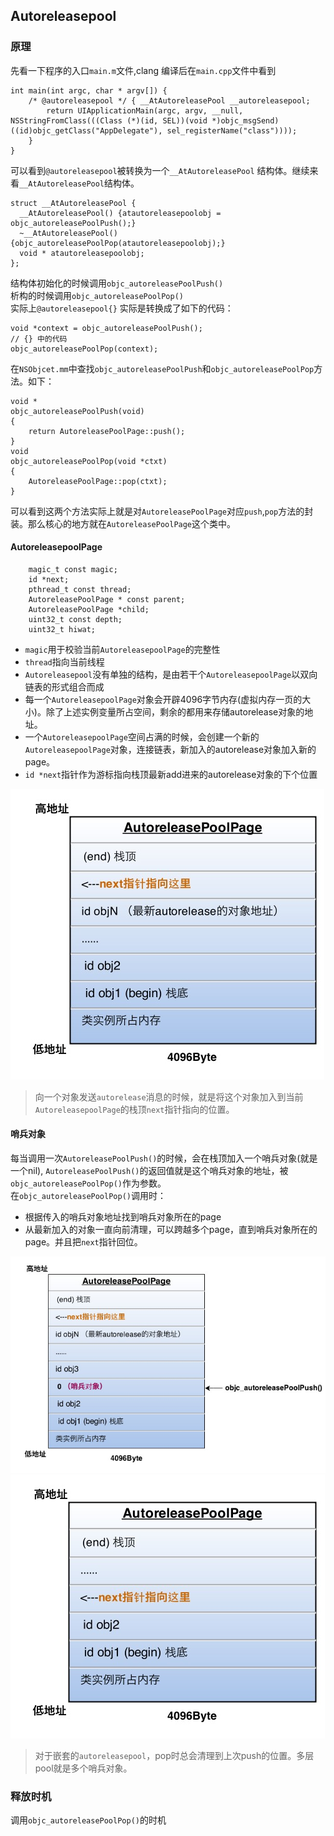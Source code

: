 ## Autoreleasepool

### 原理   

先看一下程序的入口`main.m`文件,clang 编译后在`main.cpp`文件中看到   

```objc
int main(int argc, char * argv[]) {
    /* @autoreleasepool */ { __AtAutoreleasePool __autoreleasepool; 
        return UIApplicationMain(argc, argv, __null, NSStringFromClass(((Class (*)(id, SEL))(void *)objc_msgSend)((id)objc_getClass("AppDelegate"), sel_registerName("class"))));
    }
}
```   
可以看到`@autoreleasepool`被转换为一个`__AtAutoreleasePool` 结构体。继续来看`__AtAutoreleasePool`结构体。   

```objc
struct __AtAutoreleasePool {
  __AtAutoreleasePool() {atautoreleasepoolobj = objc_autoreleasePoolPush();}
  ~__AtAutoreleasePool() {objc_autoreleasePoolPop(atautoreleasepoolobj);}
  void * atautoreleasepoolobj;
};
```   
结构体初始化的时候调用`objc_autoreleasePoolPush()`   
析构的时候调用`objc_autoreleasePoolPop()`   
实际上`@autoreleasepool{}` 实际是转换成了如下的代码：   

```objc
void *context = objc_autoreleasePoolPush();
// {} 中的代码
objc_autoreleasePoolPop(context);
```   

在`NSObjcet.mm`中查找`objc_autoreleasePoolPush`和`objc_autoreleasePoolPop`方法。如下：

```objc
void *
objc_autoreleasePoolPush(void)
{
    return AutoreleasePoolPage::push();
}
void
objc_autoreleasePoolPop(void *ctxt)
{
    AutoreleasePoolPage::pop(ctxt);
}
```   
可以看到这两个方法实际上就是对`AutoreleasePoolPage`对应`push`,`pop`方法的封装。那么核心的地方就在`AutoreleasePoolPage`这个类中。   
#### AutoreleasepoolPage

```objc
    magic_t const magic;
    id *next;
    pthread_t const thread;
    AutoreleasePoolPage * const parent;
    AutoreleasePoolPage *child;
    uint32_t const depth;
    uint32_t hiwat;
```   

- `magic`用于校验当前`AutoreleasepoolPage`的完整性   
- `thread`指向当前线程
- `Autoreleasepool`没有单独的结构，是由若干个`AutoreleasepoolPage`以双向链表的形式组合而成
- 每一个`AutoreleasepoolPage`对象会开辟4096字节内存(虚拟内存一页的大小)。除了上述实例变量所占空间，剩余的都用来存储autorelease对象的地址。   
- 一个`AutoreleasepoolPage`空间占满的时候，会创建一个新的`AutoreleasepoolPage`对象，连接链表，新加入的autorelease对象加入新的page。   
- `id *next`指针作为游标指向栈顶最新add进来的autorelease对象的下个位置   

![](https://github.com/drunkbread/Doc/blob/master/resources/autoreleasepool_1.jpg)

> 向一个对象发送`autorelease`消息的时候，就是将这个对象加入到当前`AutoreleasepoolPage`的栈顶`next`指针指向的位置。   

#### 哨兵对象   
每当调用一次`AutoreleasePoolPush()`的时候，会在栈顶加入一个哨兵对象(就是一个nil), `AutoreleasePoolPush()`的返回值就是这个哨兵对象的地址，被`objc_autoreleasePoolPop()`作为参数。    
在`objc_autoreleasePoolPop()`调用时：   

- 根据传入的哨兵对象地址找到哨兵对象所在的page   
- 从最新加入的对象一直向前清理，可以跨越多个page，直到哨兵对象所在的page。并且把`next`指针回位。   

![](https://github.com/drunkbread/Doc/blob/master/resources/autoreleasepool_2.jpg)    
![](https://github.com/drunkbread/Doc/blob/master/resources/autoreleasepool_3.jpg)  

> 对于嵌套的`autoreleasepool`，pop时总会清理到上次push的位置。多层pool就是多个哨兵对象。   

### 释放时机   
调用`objc_autoreleasePoolPop()`的时机


